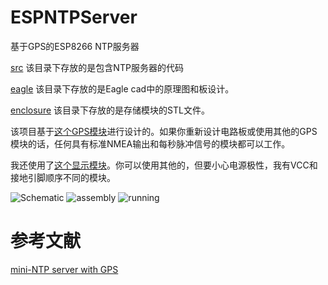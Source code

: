 # ESPNTPServer

基于GPS的ESP8266 NTP服务器


[src](src) 该目录下存放的是包含NTP服务器的代码

[eagle](eagle) 该目录下存放的是Eagle cad中的原理图和板设计。

[enclosure](enclosure) 该目录下存放的是存储模块的STL文件。



该项目基于[这个GPS模块](https://www.amazon.com/gp/product/B075DD5746/)进行设计的。如果你重新设计电路板或使用其他的GPS模块的话，任何具有标准NMEA输出和每秒脉冲信号的模块都可以工作。

我还使用了[这个显示模块](https://www.amazon.com/gp/product/B00O2KDQBE/)。你可以使用其他的，但要小心电源极性，我有VCC和接地引脚顺序不同的模块。

![Schematic](images/ESPNTPServer.png)
![assembly](images/open.png)
![running](images/closed.png)

# 参考文献
[mini-NTP server with GPS](https://www.elektormagazine.com/labs/mini-ntp-server-with-gps)
